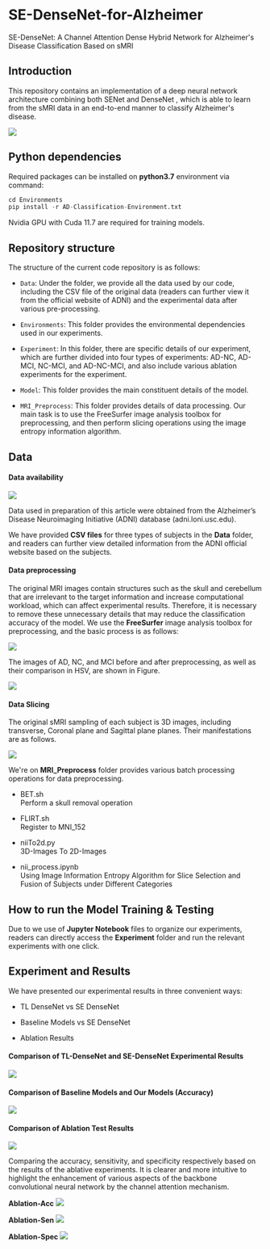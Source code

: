 # SE-DenseNet-for-Alzheimer
SE-DenseNet: A Channel Attention Dense Hybrid Network for Alzheimer's Disease Classification Based on sMRI

## Introduction
This repository contains an implementation of a deep neural network architecture combining both SENet and DenseNet , which is able to learn from the sMRI data in an end-to-end manner to classify Alzheimer's disease.

![](Images/SE-DenseNet-Final.png)




## Python dependencies
Required packages can be installed on **python3.7** environment via command:

```py
cd Environments
pip install -r AD-Classification-Environment.txt
```

Nvidia GPU with Cuda 11.7 are required for training models.

## Repository structure
The structure of the current code repository is as follows:
* ```Data```: Under the folder, we provide all the data used by our code, including the CSV file of the original data (readers can further view it from the official website of ADNI) and the experimental data after various pre-processing.

* ```Environments```: This folder provides the environmental dependencies used in our experiments.

* ```Experiment```: In this folder, there are specific details of our experiment, which are further divided into four types of experiments: AD-NC, AD-MCI, NC-MCI, and AD-NC-MCI, and also include various ablation experiments for the experiment.

* ```Model```: This folder provides the main constituent details of the model.

* ```MRI_Preprocess```: This folder provides details of data processing. Our main task is to use the FreeSurfer image analysis toolbox for preprocessing, and then perform slicing operations using the image entropy information algorithm.

## Data

#### Data availability
![](Images/adni.png)

Data used in preparation of this article were obtained from the Alzheimer’s Disease Neuroimaging Initiative (ADNI) database (adni.loni.usc.edu).

We have provided **CSV files** for three types of subjects in the **Data** folder, and readers can further view detailed information from the ADNI official website based on the subjects.


#### Data preprocessing
The original MRI images contain structures such as the skull and cerebellum that are irrelevant to the target information and increase computational workload, which can affect experimental results. Therefore, it is necessary to remove these unnecessary details that may reduce the classification accuracy of the model. We use the **FreeSurfer** image analysis toolbox for preprocessing, and the basic process is as follows:

![](Images/Preprocess.png)


The images of AD, NC, and MCI before and after preprocessing, as well as their comparison in HSV, are shown in Figure.

![](Images/English.jpg)

#### Data Slicing
The original sMRI sampling of each subject is 3D images, including transverse, Coronal plane and Sagittal plane planes. Their manifestations are as follows.

![](Images/Slicing.png)

We're on **MRI_Preprocess** folder provides various batch processing operations for data preprocessing.

* BET.sh  
Perform a skull removal operation

* FLIRT.sh  
Register to MNI_152

* niiTo2d.py  
3D-Images To 2D-Images

* nii_process.ipynb  
Using Image Information Entropy Algorithm for Slice Selection and Fusion of Subjects under Different Categories

## How to run the Model Training & Testing
Due to we use of **Jupyter Notebook** files to organize our experiments, readers can directly access the **Experiment** folder and run the relevant experiments with one click.


## Experiment and Results

We have presented our experimental results in three convenient ways:

* TL DenseNet vs SE DenseNet

* Baseline Models vs SE DenseNet

* Ablation Results

#### Comparison of TL-DenseNet and SE-DenseNet Experimental Results

![](Images/1.PNG)

#### Comparison of Baseline Models and Our Models (Accuracy)

![](Images/2.PNG)

#### Comparison of Ablation Test Results

![](Images/3.PNG)

Comparing the accuracy, sensitivity, and specificity respectively based on the results of the ablative experiments. It is clearer and more intuitive to highlight the enhancement of various aspects of the backbone convolutional neural network by the channel attention mechanism.


**Ablation-Acc**
![](Images/Ablation-Acc.png)

**Ablation-Sen**
![](Images/Ablation-Sen.png)

**Ablation-Spec**
![](Images/Ablation-Spec.png)